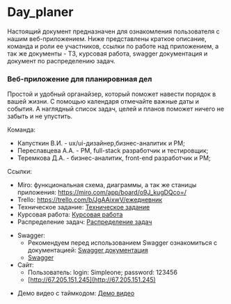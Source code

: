 # Day_planer
Настоящий документ предназначен для ознакомления пользователя с нашим веб-приложением. Ниже представлены краткое описание, команда и роли ее участников, ссылки по работе над приложением, а так же документы - ТЗ, курсовая работа, swagger документация и документ по распределению задач.

### Веб-приложение для планировниая дел
Простой и удобный органайзер, который поможет навести порядок в вашей жизни. С помощью календаря отмечайте важные даты и события. А наглядный список задач, целей и планов поможет ничего не забыть и не упустить. 

Команда:
* Капусткин В.И. - ux/ui-дизайнер,бизнес-аналитик и PM;
* Переславцева А.А. - PM, full-stack разработчик и тестировщик;
* Теремкова Д.А. - бизнес-аналитик, front-end разработчик и PM;

Ссылки:
* Miro: функциональная схема, диаграммы, а так же станицы приложения: https://miro.com/app/board/o9J_kugDQco=/ 
* Trello: https://trello.com/b/JgAAixwV/ежедневник
* Техническое задание: [Техническое задание](https://github.com/NastyaP1/Day_planer/blob/master/documentation/Техническое%20задание.pdf)
* Курсовая работа:  [Курсовая работа](https://github.com/NastyaP1/Day_planer/blob/master/documentation/Курсовая.pdf)
* Распределение задач:  [Распределение задач](https://github.com/NastyaP1/Day_planer/blob/master/documentation/Распределение%20задач.pdf)
- Swagger: 
    - Рекомендуем перед использованием Swagger ознакомиться с документацией: [Swagger документация](https://github.com/NastyaP1/Day_planer/blob/master/documentation/Swagger.pdf)
    - [Swagger](https://app.swaggerhub.com/apis-docs/NastyaP1/Simpleone/1.1)
- Сайт: 
    - Пользователь: login: Simpleone; password: 123456
    - [http://67.205.151.245](http://67.205.151.245)
* Демо видео с таймкодом: [Демо видео](https://youtu.be/JCeHNyzC3g4)
